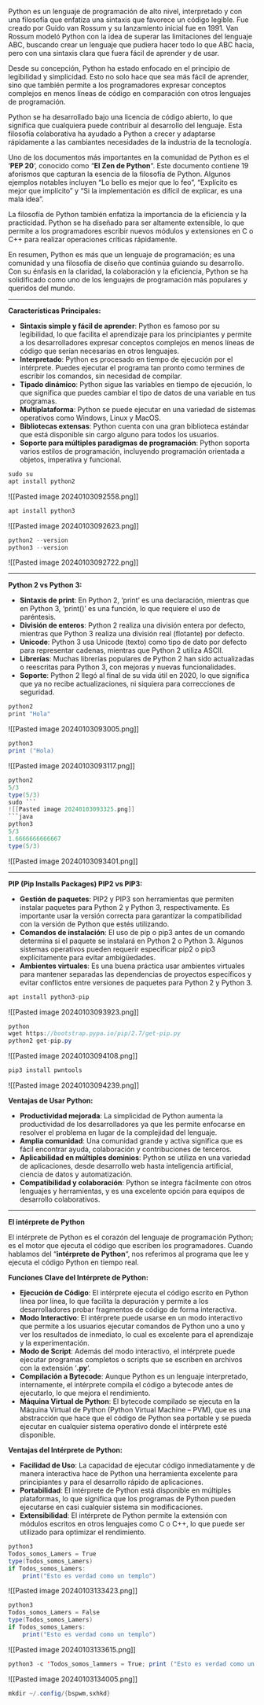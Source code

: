 Python es un lenguaje de programación de alto nivel, interpretado y con una filosofía que enfatiza una sintaxis que favorece un código legible. Fue creado por Guido van Rossum y su lanzamiento inicial fue en 1991. Van Rossum modeló Python con la idea de superar las limitaciones del lenguaje ABC, buscando crear un lenguaje que pudiera hacer todo lo que ABC hacía, pero con una sintaxis clara que fuera fácil de aprender y de usar.

Desde su concepción, Python ha estado enfocado en el principio de legibilidad y simplicidad. Esto no solo hace que sea más fácil de aprender, sino que también permite a los programadores expresar conceptos complejos en menos líneas de código en comparación con otros lenguajes de programación.

Python se ha desarrollado bajo una licencia de código abierto, lo que significa que cualquiera puede contribuir al desarrollo del lenguaje. Esta filosofía colaborativa ha ayudado a Python a crecer y adaptarse rápidamente a las cambiantes necesidades de la industria de la tecnología.

Uno de los documentos más importantes en la comunidad de Python es el ‘**PEP 20**‘, conocido como “**El Zen de Python**“. Este documento contiene 19 aforismos que capturan la esencia de la filosofía de Python. Algunos ejemplos notables incluyen “Lo bello es mejor que lo feo”, “Explícito es mejor que implícito” y “Si la implementación es difícil de explicar, es una mala idea”.

La filosofía de Python también enfatiza la importancia de la eficiencia y la practicidad. Python se ha diseñado para ser altamente extensible, lo que permite a los programadores escribir nuevos módulos y extensiones en C o C++ para realizar operaciones críticas rápidamente.

En resumen, Python es más que un lenguaje de programación; es una comunidad y una filosofía de diseño que continúa guiando su desarrollo. Con su énfasis en la claridad, la colaboración y la eficiencia, Python se ha solidificado como uno de los lenguajes de programación más populares y queridos del mundo.

---
**Características Principales:**

- **Sintaxis simple y fácil de aprender**: Python es famoso por su legibilidad, lo que facilita el aprendizaje para los principiantes y permite a los desarrolladores expresar conceptos complejos en menos líneas de código que serían necesarias en otros lenguajes.
- **Interpretado**: Python es procesado en tiempo de ejecución por el intérprete. Puedes ejecutar el programa tan pronto como termines de escribir los comandos, sin necesidad de compilar.
- **Tipado dinámico**: Python sigue las variables en tiempo de ejecución, lo que significa que puedes cambiar el tipo de datos de una variable en tus programas.
- **Multiplataforma**: Python se puede ejecutar en una variedad de sistemas operativos como Windows, Linux y MacOS.
- **Bibliotecas extensas**: Python cuenta con una gran biblioteca estándar que está disponible sin cargo alguno para todos los usuarios.
- **Soporte para múltiples paradigmas de programación**: Python soporta varios estilos de programación, incluyendo programación orientada a objetos, imperativa y funcional.
```java
sudo su 
apt install python2
```
![[Pasted image 20240103092558.png]]
```java
apt install python3
```
![[Pasted image 20240103092623.png]]
```java
python2 --version
python3 --version
```
![[Pasted image 20240103092722.png]]

---
**Python 2 vs Python 3:**

- **Sintaxis de print**: En Python 2, ‘print’ es una declaración, mientras que en Python 3, ‘print()’ es una función, lo que requiere el uso de paréntesis.
- **División de enteros**: Python 2 realiza una división entera por defecto, mientras que Python 3 realiza una división real (flotante) por defecto.
- **Unicode**: Python 3 usa Unicode (texto) como tipo de dato por defecto para representar cadenas, mientras que Python 2 utiliza ASCII.
- **Librerías**: Muchas librerías populares de Python 2 han sido actualizadas o reescritas para Python 3, con mejoras y nuevas funcionalidades.
- **Soporte**: Python 2 llegó al final de su vida útil en 2020, lo que significa que ya no recibe actualizaciones, ni siquiera para correcciones de seguridad.
```java
python2
print "Hola"
```
![[Pasted image 20240103093005.png]]
```java
python3 
print ("Hola)
```
![[Pasted image 20240103093117.png]]
```java
python2
5/3
type(5/3)
sudo ```
![[Pasted image 20240103093325.png]]
```java
python3
5/3
1.6666666666667
type(5/3)
```
![[Pasted image 20240103093401.png]]

---
**PIP (Pip Installs Packages) PIP2 vs PIP3:**

- **Gestión de paquetes**: PIP2 y PIP3 son herramientas que permiten instalar paquetes para Python 2 y Python 3, respectivamente. Es importante usar la versión correcta para garantizar la compatibilidad con la versión de Python que estés utilizando.
- **Comandos de instalación**: El uso de pip o pip3 antes de un comando determina si el paquete se instalará en Python 2 o Python 3. Algunos sistemas operativos pueden requerir especificar pip2 o pip3 explícitamente para evitar ambigüedades.
- **Ambientes virtuales**: Es una buena práctica usar ambientes virtuales para mantener separadas las dependencias de proyectos específicos y evitar conflictos entre versiones de paquetes para Python 2 y Python 3.
```java
apt install python3-pip
```
![[Pasted image 20240103093923.png]]
```java
python
wget https://bootstrap.pypa.io/pip/2.7/get-pip.py
python2 get-pip.py
```
![[Pasted image 20240103094108.png]]
```java
pip3 install pwntools
```
![[Pasted image 20240103094239.png]]

**Ventajas de Usar Python:**

- **Productividad mejorada**: La simplicidad de Python aumenta la productividad de los desarrolladores ya que les permite enfocarse en resolver el problema en lugar de la complejidad del lenguaje.
- **Amplia comunidad**: Una comunidad grande y activa significa que es fácil encontrar ayuda, colaboración y contribuciones de terceros.
- **Aplicabilidad en múltiples dominios**: Python se utiliza en una variedad de aplicaciones, desde desarrollo web hasta inteligencia artificial, ciencia de datos y automatización.
- **Compatibilidad y colaboración**: Python se integra fácilmente con otros lenguajes y herramientas, y es una excelente opción para equipos de desarrollo colaborativos.
---
**El intérprete de Python**

El intérprete de Python es el corazón del lenguaje de programación Python; es el motor que ejecuta el código que escriben los programadores. Cuando hablamos del “**intérprete de Python**“, nos referimos al programa que lee y ejecuta el código Python en tiempo real.

**Funciones Clave del Intérprete de Python:**

- **Ejecución de Código**: El intérprete ejecuta el código escrito en Python línea por línea, lo que facilita la depuración y permite a los desarrolladores probar fragmentos de código de forma interactiva.
- **Modo Interactivo**: El intérprete puede usarse en un modo interactivo que permite a los usuarios ejecutar comandos de Python uno a uno y ver los resultados de inmediato, lo cual es excelente para el aprendizaje y la experimentación.
- **Modo de Script**: Además del modo interactivo, el intérprete puede ejecutar programas completos o scripts que se escriben en archivos con la extensión ‘**.py**‘.
- **Compilación a Bytecode**: Aunque Python es un lenguaje interpretado, internamente, el intérprete compila el código a bytecode antes de ejecutarlo, lo que mejora el rendimiento.
- **Máquina Virtual de Python**: El bytecode compilado se ejecuta en la Máquina Virtual de Python (Python Virtual Machine – PVM), que es una abstracción que hace que el código de Python sea portable y se pueda ejecutar en cualquier sistema operativo donde el intérprete esté disponible.

**Ventajas del Intérprete de Python:**

- **Facilidad de Uso**: La capacidad de ejecutar código inmediatamente y de manera interactiva hace de Python una herramienta excelente para principiantes y para el desarrollo rápido de aplicaciones.
- **Portabilidad**: El intérprete de Python está disponible en múltiples plataformas, lo que significa que los programas de Python pueden ejecutarse en casi cualquier sistema sin modificaciones.
- **Extensibilidad**: El intérprete de Python permite la extensión con módulos escritos en otros lenguajes como C o C++, lo que puede ser utilizado para optimizar el rendimiento.
```java
python3 
Todos_somos_Lamers = True
type(Todos_somos_Lamers)
if Todos_somos_Lamers:
	print("Esto es verdad como un templo")
```
![[Pasted image 20240103133423.png]]
```java
python3
Todos_somos_Lamers = False
type(Todos_somos_Lamers)
if Todos_somos_Lamers:
	print("Esto es verdad como un templo")
```
![[Pasted image 20240103133615.png]]
```java
python3 -c 'Todos_somos_lammers = True; print ("Esto es verdad como un templo") if Todos_somos_lammers else None'
```
![[Pasted image 20240103134005.png]]


```java
mkdir ~/.config/{bspwm,sxhkd}
```